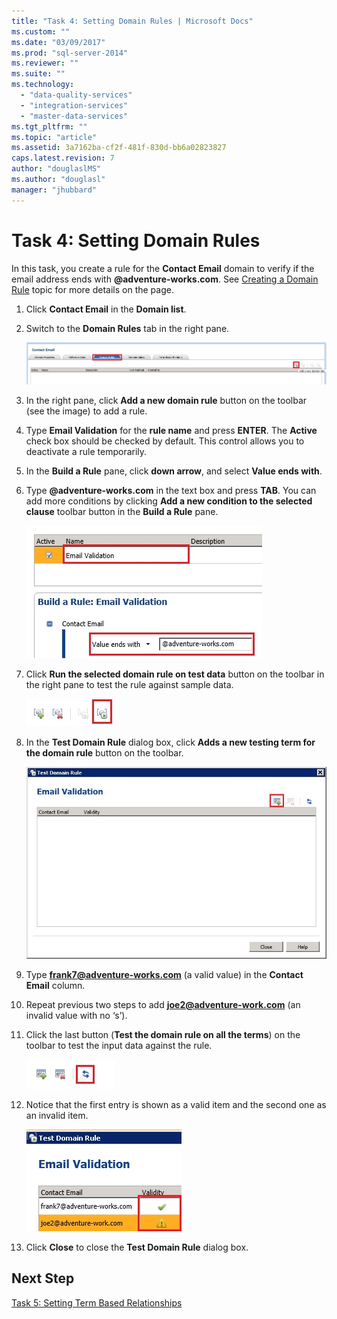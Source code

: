 ```yaml
---
title: "Task 4: Setting Domain Rules | Microsoft Docs"
ms.custom: ""
ms.date: "03/09/2017"
ms.prod: "sql-server-2014"
ms.reviewer: ""
ms.suite: ""
ms.technology: 
  - "data-quality-services"
  - "integration-services"
  - "master-data-services"
ms.tgt_pltfrm: ""
ms.topic: "article"
ms.assetid: 3a7162ba-cf2f-481f-830d-bb6a02823827
caps.latest.revision: 7
author: "douglaslMS"
ms.author: "douglasl"
manager: "jhubbard"
---
```

# Task 4: Setting Domain Rules
  In this task, you create a rule for the **Contact Email** domain to verify if the email address ends with **@adventure-works.com**. See [Creating a Domain Rule](http://msdn.microsoft.com/library/hh510397.aspx) topic for more details on the page.  
  
1.  Click **Contact Email** in the **Domain list**.  
  
2.  Switch to the **Domain Rules** tab in the right pane.  
  
     ![Add a New Domain Rule Toolbar Button](../../2014/tutorials/media/et-settingdomainrules-01.jpg "Add a New Domain Rule Toolbar Button")  
  
3.  In the right pane, click **Add a new domain rule** button on the toolbar (see the image) to add a rule.  
  
4.  Type **Email Validation** for the **rule name** and press **ENTER**. The **Active** check box should be checked by default. This control allows you to deactivate a rule temporarily.  
  
5.  In the **Build a Rule** pane, click **down arrow**, and select **Value ends with**.  
  
6.  Type **@adventure-works.com** in the text box and press **TAB**. You can add more conditions by clicking **Add a new condition to the selected clause** toolbar button in the **Build a Rule** pane.  
  
     ![Email Validation Rule](../../2014/tutorials/media/et-settingdomainrules-02.jpg "Email Validation Rule")  
  
7.  Click **Run the selected domain rule on test data** button on the toolbar in the right pane to test the rule against sample data.  
  
     ![Run the Domain Rule on Test Data Toolbar Button](../../2014/tutorials/media/et-settingdomainrules-03.jpg "Run the Domain Rule on Test Data Toolbar Button")  
  
8.  In the **Test Domain Rule** dialog box, click **Adds a new testing term for the domain rule** button on the toolbar.  
  
     ![Test Domain Rule Dialog Box](../../2014/tutorials/media/et-settingdomainrules-04.jpg "Test Domain Rule Dialog Box")  
  
9. Type **frank7@adventure-works.com** (a valid value) in the **Contact Email** column.  
  
10. Repeat previous two steps to add **joe2@adventure-work.com** (an invalid value with no ‘s’).  
  
11. Click the last button (**Test the domain rule on all the terms**) on the toolbar to test the input data against the rule.  
  
     ![Test the Domain Rule on All Terms Toolbar Button](../../2014/tutorials/media/et-settingdomainrules-05.jpg "Test the Domain Rule on All Terms Toolbar Button")  
  
12. Notice that the first entry is shown as a valid item and the second one as an invalid item.  
  
     ![Test Domain Rule Results](../../2014/tutorials/media/et-settingdomainrules-06.jpg "Test Domain Rule Results")  
  
13. Click **Close** to close the **Test Domain Rule** dialog box.  
  
## Next Step  
 [Task 5: Setting Term Based Relationships](../../2014/tutorials/task-5-setting-term-based-relationships.md)  
  
  